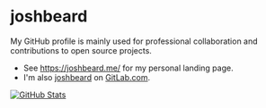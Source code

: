 # joshbeard

My GitHub profile is mainly used for professional collaboration and contributions
to open source projects.

* See <https://joshbeard.me/> for my personal landing page.
* I'm also [joshbeard](https://gitlab.com/joshbeard) on [GitLab.com](https://gitlab.com/joshbeard).

[![GitHub Stats](https://github-readme-stats.vercel.app/api?username=joshbeard&show_icons=true&hide_rank=true&hide_title=true)](https://github.com/anuraghazra/github-readme-stats)
